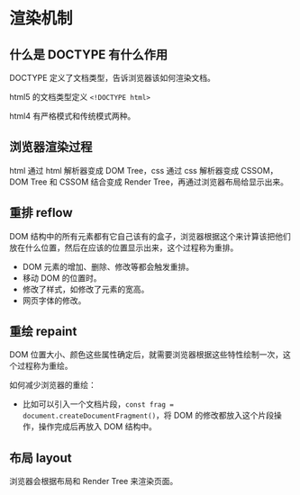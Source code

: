 # 渲染机制

## 什么是 DOCTYPE 有什么作用

DOCTYPE 定义了文档类型，告诉浏览器该如何渲染文档。

html5 的文档类型定义 `<!DOCTYPE html>`

html4 有严格模式和传统模式两种。

## 浏览器渲染过程

html 通过 html 解析器变成 DOM Tree，css 通过 css 解析器变成 CSSOM，DOM Tree 和 CSSOM 结合变成 Render Tree，再通过浏览器布局给显示出来。

## 重排 reflow

DOM 结构中的所有元素都有它自己该有的盒子，浏览器根据这个来计算该把他们放在什么位置，然后在应该的位置显示出来，这个过程称为重排。

- DOM 元素的增加、删除、修改等都会触发重排。
- 移动 DOM 的位置时。
- 修改了样式，如修改了元素的宽高。
- 网页字体的修改。

## 重绘 repaint

DOM 位置大小、颜色这些属性确定后，就需要浏览器根据这些特性绘制一次，这个过程称为重绘。

如何减少浏览器的重绘：

- 比如可以引入一个文档片段，`const frag = document.createDocumentFragment()`，将 DOM 的修改都放入这个片段操作，操作完成后再放入 DOM 结构中。

## 布局 layout

浏览器会根据布局和 Render Tree 来渲染页面。
